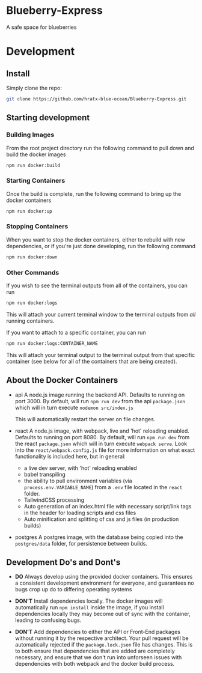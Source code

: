# Blueberry-Express

A safe space for blueberries

# Development

## Install

Simply clone the repo:

```bash
git clone https://github.com/hratx-blue-ocean/Blueberry-Express.git
```

## Starting development

### Building Images

From the root project directory run the following command to pull down and build the docker images

```bash
npm run docker:build
```

### Starting Containers

Once the build is complete, run the following command to bring up the docker containers

```bash
npm run docker:up
```

### Stopping Containers

When you want to stop the docker containers, either to rebuild with new dependencies, or if you're just done developing, run the following command

```bash
npm run docker:down
```

### Other Commands

If you wish to see the terminal outputs from all of the containers, you can run

```bash
npm run docker:logs
```

This will attach your current terminal window to the terminal outputs from _all_ running containers.

If you want to attach to a specific container, you can run

```bash
npm run docker:logs:CONTAINER_NAME
```

This will attach your terminal output to the terminal output from that specific container (see below for all of the containers that are being created).

## About the Docker Containers

- api
  A node.js image running the backend API. Defaults to running on port 3000. By default, will run `npm run dev` from the api `package.json`
  which will in turn execute `nodemon src/index.js`

  This will automatically restart the server on file changes.

- react
  A node.js image, with webpack, live and 'hot' reloading enabled. Defaults to running on port 8080. By default, will run `npm run dev` from the react `package.json`
  which will in turn execute `webpack serve`. Look into the `react/webpack.config.js` file for more information on what exact functionality is included here, but in general:

  - a live dev server, with 'hot' reloading enabled
  - babel transpiling
  - the ability to pull environment variables (via `process.env.VARIABLE_NAME`) from a `.env` file located in the `react` folder.
  - TailwindCSS processing
  - Auto generation of an index.html file with necessary script/link tags in the header for loading scripts and css files
  - Auto minification and splitting of css and js files (in production builds)

- postgres
  A postgres image, with the database being copied into the `postgres/data` folder, for persistence between builds.

## Development Do's and Dont's

- **DO** Always develop using the provided docker containers. This ensures a consistent development environment for everyone, and guarantees no bugs crop up do to differing operating systems

- **DON'T** Install dependencies locally. The docker images will automatically run `npm install` inside the image, if you install dependencies locally they may become out of sync with the container, leading to confusing bugs.

- **DON'T** Add dependencies to either the API or Front-End packages without running it by the respective architect. Your pull request will be automatically rejected if the `package.lock.json` file has changes. This is to both ensure that dependencies that are added are completely necessary, and ensure that we don't run into unforseen issues with dependencies with both webpack and the docker build process.

